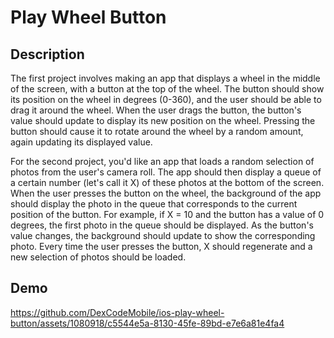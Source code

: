 # Play Wheel Button

## Description

The first project involves making an app that displays a wheel in the middle of the screen, with a button at the top of the wheel. The button should show its position on the wheel in degrees (0-360), and the user should be able to drag it around the wheel. When the user drags the button, the button's value should update to display its new position on the wheel. Pressing the button should cause it to rotate around the wheel by a random amount, again updating its displayed value.

For the second project, you'd like an app that loads a random selection of photos from the user's camera roll. The app should then display a queue of a certain number (let's call it X) of these photos at the bottom of the screen. When the user presses the button on the wheel, the background of the app should display the photo in the queue that corresponds to the current position of the button. For example, if X = 10 and the button has a value of 0 degrees, the first photo in the queue should be displayed. As the button's value changes, the background should update to show the corresponding photo. Every time the user presses the button, X should regenerate and a new selection of photos should be loaded.

## Demo

https://github.com/DexCodeMobile/ios-play-wheel-button/assets/1080918/c5544e5a-8130-45fe-89bd-e7e6a81e4fa4

